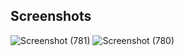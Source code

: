 ## Screenshots

![Screenshot (781)](https://github.com/user-attachments/assets/6decfe17-3ab6-4d63-9e84-ad5f0bce0b90)
![Screenshot (780)](https://github.com/user-attachments/assets/396aa967-f52f-4c3d-a64d-31688590b29e)
